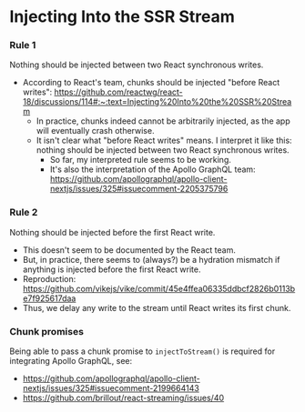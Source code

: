 # Injecting Into the SSR Stream

### Rule 1

Nothing should be injected between two React synchronous writes.

- According to React's team, chunks should be injected "before React writes": https://github.com/reactwg/react-18/discussions/114#:~:text=Injecting%20Into%20the%20SSR%20Stream
  - In practice, chunks indeed cannot be arbitrarily injected, as the app will eventually crash otherwise.
  - It isn't clear what "before React writes" means. I interpret it like this: nothing should be injected between two React synchronous writes.
    - So far, my interpreted rule seems to be working.
    - It's also the interpretation of the Apollo GraphQL team: https://github.com/apollographql/apollo-client-nextjs/issues/325#issuecomment-2205375796

### Rule 2

Nothing should be injected before the first React write.

- This doesn't seem to be documented by the React team.
- But, in practice, there seems to (always?) be a hydration mismatch if anything is injected before the first React write.
- Reproduction: https://github.com/vikejs/vike/commit/45e4ffea06335ddbcf2826b0113be7f925617daa
- Thus, we delay any write to the stream until React writes its first chunk.


### Chunk promises

Being able to pass a chunk promise to `injectToStream()` is required for integrating Apollo GraphQL, see:
- https://github.com/apollographql/apollo-client-nextjs/issues/325#issuecomment-2199664143
- https://github.com/brillout/react-streaming/issues/40
